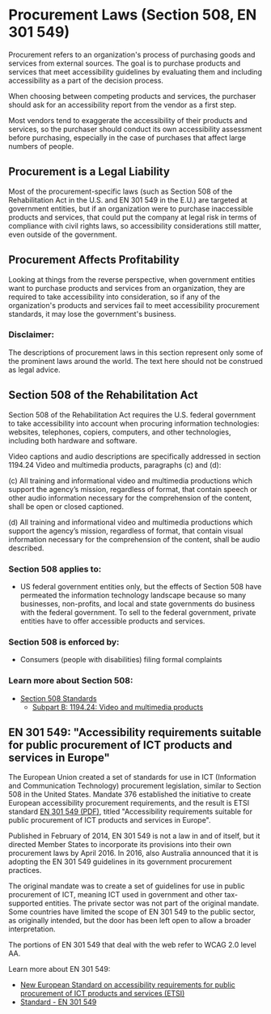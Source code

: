 # Procurement Laws (Section 508, EN 301 549)

Procurement refers to an organization's process of purchasing goods and services from external sources. The goal is to purchase products and services that meet accessibility guidelines by evaluating them and including accessibility as a part of the decision process.

When choosing between competing products and services, the purchaser should ask for an accessibility report from the vendor as a first step. 

Most vendors tend to exaggerate the accessibility of their products and services, so the purchaser should conduct its own accessibility assessment before purchasing, especially in the case of purchases that affect large numbers of people.

## Procurement is a Legal Liability

Most of the procurement-specific laws (such as Section 508 of the Rehabilitation Act in the U.S. and EN 301 549 in the E.U.) are targeted at government entities, but if an organization were to purchase inaccessible products and services, that could put the company at legal risk in terms of compliance with civil rights laws, so accessibility considerations still matter, even outside of the government.

## Procurement Affects Profitability

Looking at things from the reverse perspective, when government entities want to purchase products and services from an organization, they are required to take accessibility into consideration, so if any of the organization's products and services fail to meet accessibility procurement standards, it may lose the government's business.

### Disclaimer:
The descriptions of procurement laws in this section represent only some of the prominent laws around the world. The text here should not be construed as legal advice.

## Section 508 of the Rehabilitation Act

Section 508 of the Rehabilitation Act requires the U.S. federal government to take accessibility into account when procuring information technologies: websites, telephones, copiers, computers, and other technologies, including both hardware and software.

Video captions and audio descriptions are specifically addressed in section 1194.24 Video and multimedia products, paragraphs (c) and (d):

(c) All training and informational video and multimedia productions which support the agency’s mission, regardless of format, that contain speech or other audio information necessary for the comprehension of the content, shall be open or closed captioned.

(d) All training and informational video and multimedia productions which support the agency’s mission, regardless of format, that contain visual information necessary for the comprehension of the content, shall be audio described.

### Section 508 applies to:

- US federal government entities only, but the effects of Section 508 have permeated the information technology landscape because so many businesses, non-profits, and local and state governments do business with the federal government. To sell to the federal government, private entities have to offer accessible products and services.

### Section 508 is enforced by:
- Consumers (people with disabilities) filing formal complaints

### Learn more about Section 508:

- [Section 508 Standards](https://www.section508.gov/)
  - [Subpart B: 1194.24: Video and multimedia products](https://www.access-board.gov/guidelines-and-standards/communications-and-it/about-the-section-508-standards/section-508-standards#subpart_b)

## EN 301 549: "Accessibility requirements suitable for public procurement of ICT products and services in Europe"

The European Union created a set of standards for use in ICT (Information and Communication Technology) procurement legislation, similar to Section 508 in the United States. Mandate 376 established the initiative to create European accessibility procurement requirements, and the result is ETSI standard [EN 301 549 (PDF)](http://www.etsi.org/deliver/etsi_en/301500_301599/301549/01.01.01_60/en_301549v010101p.pdf), titled "Accessibility requirements suitable for public procurement of ICT products and services in Europe".

Published in February of 2014, EN 301 549 is not a law in and of itself, but it directed Member States to incorporate its provisions into their own procurement laws by April 2016. In 2016, also Australia announced that it is adopting the EN 301 549 guidelines in its government procurement practices.

The original mandate was to create a set of guidelines for use in public procurement of ICT, meaning ICT used in government and other tax-supported entities. The private sector was not part of the original mandate. Some countries have limited the scope of EN 301 549 to the public sector, as originally intended, but the door has been left open to allow a broader interpretation.

The portions of EN 301 549 that deal with the web refer to WCAG 2.0 level AA.

Learn more about EN 301 549:
- [New European Standard on accessibility requirements for public procurement of ICT products and services (ETSI)](http://www.etsi.org/news-events/news/754-new-european-standard-on-accessibility-requirements-for-public-procurement-of-ict-products-and-services)
- [Standard - EN 301 549](http://www.etsi.org/deliver/etsi_en/301500_301599/301549/01.01.01_60/en_301549v010101p.pdf)
